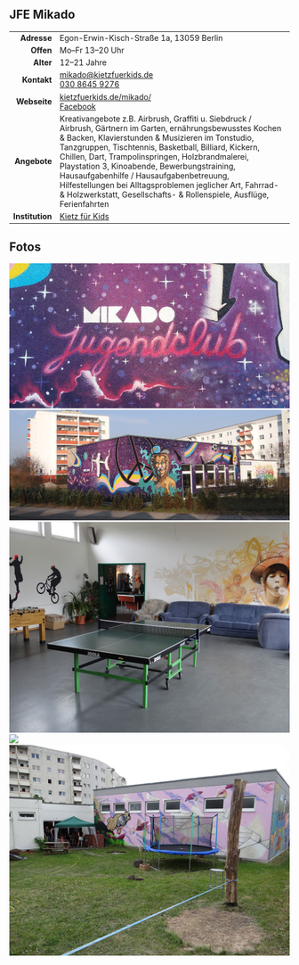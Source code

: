 ## JFE Mikado

|||
-:|:-
**Adresse** |     Egon-Erwin-Kisch-Straße 1a, 13059 Berlin
**Offen** |       Mo–Fr 13–20 Uhr
**Alter** |       12–21 Jahre
**Kontakt** |     [mikado@kietzfuerkids.de](mailto:mikado@kietzfuerkids.de)<br><a href="tel:+493086459276">030 8645 9276</a>
**Webseite** |    <a target="_blank" href="https://kietzfuerkids.de/mikado/">kietzfuerkids.de/mikado/</a><br><a target="_blank" href="https://www.facebook.com/jugendclub.mikado">Facebook</a>
**Angebote** |    Kreativangebote z.B. Airbrush, Graffiti  u. Siebdruck / Airbrush, Gärtnern im Garten, ernährungsbewusstes Kochen & Backen, Klavierstunden & Musizieren im Tonstudio, Tanzgruppen, Tischtennis, Basketball, Billiard, Kickern, Chillen, Dart, Trampolinspringen, Holzbrandmalerei, Playstation 3, Kinoabende, Bewerbungstraining, Hausaufgabenhilfe / Hausaufgabenbetreuung, Hilfestellungen bei Alltagsproblemen jeglicher Art, Fahrrad- & Holzwerkstatt, Gesellschafts- & Rollenspiele, Ausflüge, Ferienfahrten
**Institution** | <a target="_blank" href="https://kietzfuerkids.de/">Kietz für Kids</a>

<div id="gmap"></div>
<script>window.onload = showMap()</script>

## Fotos

<div class="mediacontainer">
  <img src="images/Mikado/1.jpg" />
  <img src="images/Mikado/2.jpg" />
  <img src="images/Mikado/3.jpg" />
  <img src="images/Mikado/4.jpg" />
  <img src="images/Mikado/5.jpg" />
 </div>
